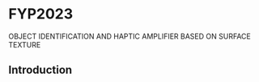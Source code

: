 # FYP2023
OBJECT IDENTIFICATION AND   HAPTIC AMPLIFIER  BASED ON SURFACE TEXTURE

## Introduction 


